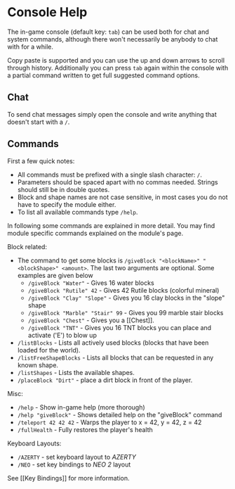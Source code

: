 Console Help
===============================

The in-game console (default key: `tab`) can be used both for chat and system commands, although there won't necessarily be anybody to
chat with for a while.

Copy paste is supported and you can use the up and down arrows to scroll through history. Additionally you can press `tab` again within
the console with a partial command written to get full suggested command options.

Chat
---------

To send chat messages simply open the console and write anything that doesn't start with a `/`.

Commands
---------

First a few quick notes:
* All commands must be prefixed with a single slash character: `/`.
* Parameters should be spaced apart with no commas needed. Strings should still be in double quotes.
* Block and shape names are not case sensitive, in most cases you do not have to specify the module either.
* To list all available commands type `/help`.

In following some commands are explained in more detail. You may find module specific commands explained on the module's page.

Block related:
* The command to get some blocks is `/giveBlock "<blockName>" "<blockShape>" <amount>`. The last two arguments are optional. Some examples
are given below
    * `/giveBlock "Water"` - Gives 16 water blocks
    * `/giveBlock "Rutile" 42` - Gives 42 Rutile blocks (colorful mineral)
    * `/giveBlock "Clay" "Slope"` - Gives you 16 clay blocks in the "slope" shape
    * `/giveBlock "Marble" "Stair" 99` - Gives you 99 marble stair blocks
    * `/giveBlock "Chest"` - Gives you a [[Chest]].
    * `/giveBlock "TNT"` - Gives you 16 TNT blocks you can place and activate ('E') to blow up
* `/listBlocks` - Lists all actively used blocks (blocks that have been loaded for the world).
* `/listFreeShapeBlocks` - Lists all blocks that can be requested in any known shape.
* `/listShapes` - Lists the available shapes.
* `/placeBlock "Dirt"` - place a dirt block in front of the player.

Misc:
* `/help` - Show in-game help (more thorough)
* `/help "giveBlock"` - Shows detailed help on the "giveBlock" command
* `/teleport 42 42 42` - Warps the player to x = 42, y = 42, z = 42
* `/fullHealth` - Fully restores the player's health

Keyboard Layouts:
* `/AZERTY` - set keyboard layout to _AZERTY_
* `/NEO` - set key bindings to _NEO 2_ layout  

See [[Key Bindings]] for more information.